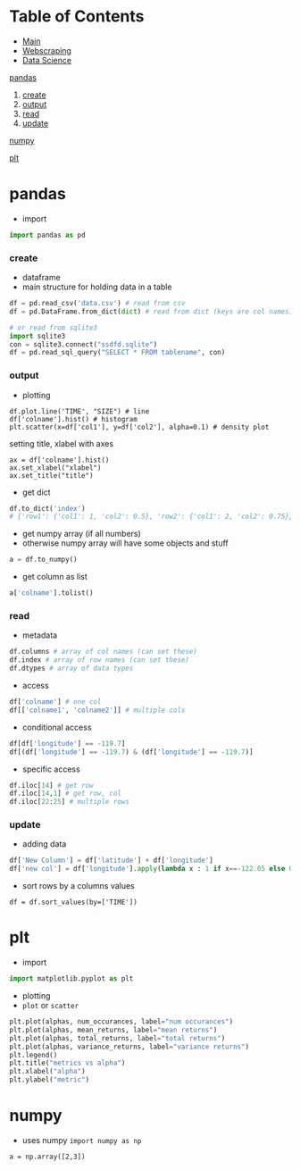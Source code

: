 # Table of Contents
- [Main](README.md)
- [Webscraping](webscraping.md)
- [Data Science](datascience.md)

[pandas](#pandas)
1. [create](#create)
1. [output](#output)
1. [read](#read)
1. [update](#update)

[numpy](#numpy)

[plt](#plt)


# pandas

- import
``` python
import pandas as pd
```
### create
- dataframe
- main structure for holding data in a table
``` python
df = pd.read_csv('data.csv') # read from csv
df = pd.DataFrame.from_dict(dict) # read from dict (keys are col names)

# or read from sqlite3
import sqlite3
con = sqlite3.connect("ssdfd.sqlite")
df = pd.read_sql_query("SELECT * FROM tablename", con)
```
### output

- plotting
```
df.plot.line('TIME', "SIZE") # line
df['colname'].hist() # histogram
plt.scatter(x=df['col1'], y=df['col2'], alpha=0.1) # density plot
```
setting title, xlabel with axes
```
ax = df['colname'].hist()
ax.set_xlabel("xlabel")
ax.set_title("title")
```

- get dict
``` python
df.to_dict('index')
# {'row1': {'col1': 1, 'col2': 0.5}, 'row2': {'col1': 2, 'col2': 0.75}}
```

- get numpy array (if all numbers)
- otherwise numpy array will have some objects and stuff
``` python
a = df.to_numpy()
```

- get column as list
``` python
a['colname'].tolist()
```


### read

- metadata
``` python
df.columns # array of col names (can set these)
df.index # array of row names (can set these)
df.dtypes # array of data types
```

- access
``` python
df['colname'] # one col
df[['colname1', 'colname2']] # multiple cols
```

- conditional access
``` python
df[df['longitude'] == -119.7]
df[(df['longitude'] == -119.7) & (df['longitude'] == -119.7)]
```

- specific access
``` python
df.iloc[14] # get row
df.iloc[14,1] # get row, col
df.iloc[22:25] # multiple rows
```

### update

- adding data
``` python
df['New Column'] = df['latitude'] + df['longitude']
df['new col'] = df['longitude'].apply(lambda x : 1 if x==-122.05 else 0)
```

- sort rows by a columns values
```
df = df.sort_values(by=['TIME'])
```

# plt

- import
``` python
import matplotlib.pyplot as plt
```

- plotting
- `plot` or `scatter`
``` python
plt.plot(alphas, num_occurances, label="num occurances")
plt.plot(alphas, mean_returns, label="mean returns")
plt.plot(alphas, total_returns, label="total returns")
plt.plot(alphas, variance_returns, label="variance returns")
plt.legend()
plt.title("metrics vs alpha")
plt.xlabel("alpha")
plt.ylabel("metric")
```


# numpy
- uses numpy `import numpy as np`
```
a = np.array([2,3])
```
